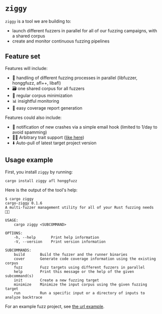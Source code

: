 # `ziggy`

`ziggy` is a tool we are building to:
- launch different fuzzers in parallel for all of our fuzzing campaigns, with a shared corpus
- create and monitor continuous fuzzing pipelines

## Feature set

Features will include:

- 🤹 handling of different fuzzing processes in parallel (libfuzzer, honggfuzz, afl++, libafl)
- 🗃️ one shared corpus for all fuzzers
- 🤏 regular corpus minimization
- 📊 insightful monitoring
- 🎯 easy coverage report generation

Features could also include:
- 📨 notification of new crashes via a simple email hook (limited to 1/day to avoid spamming)
- 😶‍🌫️ Arbitrary trait support ([like here](https://github.com/rust-fuzz/afl.rs/blob/master/examples/arbitrary.rs))
- ⬇️ Auto-pull of latest target project version

## Usage example

First, you install `ziggy` by running:

```
cargo install ziggy afl honggfuzz
```

Here is the output of the tool's help:

```
$ cargo ziggy
cargo-ziggy 0.1.6
A multi-fuzzer management utility for all of your Rust fuzzing needs 🧑‍🎤

USAGE:
    cargo ziggy <SUBCOMMAND>

OPTIONS:
    -h, --help       Print help information
    -V, --version    Print version information

SUBCOMMANDS:
    build       Build the fuzzer and the runner binaries
    cover       Generate code coverage information using the existing corpus
    fuzz        Fuzz targets using different fuzzers in parallel
    help        Print this message or the help of the given subcommand(s)
    init        Create a new fuzzing target
    minimize    Minimize the input corpus using the given fuzzing target
    run         Run a specific input or a directory of inputs to analyze backtrace
```

For an example fuzz project, see [the url example](./examples/url/).
